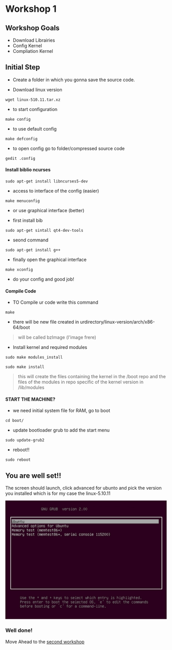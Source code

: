 # Workshop 1 
## Workshop Goals
- Download Librairies
- Config Kernel
- Compliation Kernel

## Initial Step

- Create  a folder in which you gonna save the source code.
 
- Download linux version 

```
wget linux-510.11.tar.xz
```


- to start configuration
  
```
make config
```

- to use default config

```
make defconfig
```


- to open config go to folder/compressed source code


```
gedit .config
```


#### Install biblio ncurses


```
sudo apt-get install libncurses5-dev
```

- access to interface of the config (easier)

```
make menuconfig
```

- or use graphical interface (better)

- first install bib

```
sudo apt-get sintall qt4-dev-tools
```
- seond command


```
sudo apt-get install g++
```

- finally open the graphical interface
  
```
make xconfig
```

- do your config and good job!


#### Compile Code


- TO Compile ur code write this command
  
```
make
```

- there will be new file created in urdirectory/linux-version/arch/x86-64/boot

> will be called bzImage (l'image frere)

- Install kernel and required modules

```
sudo make modules_install
```

```
sudo make install
```
> this will create the files containing the kernel in the /boot repo and the files of the modules in repo specific of the kernel version in /lib/modules


#### START THE MACHINE?

- we need initial system file for RAM, go to boot

```
cd boot/
```

- update bootloader grub to add the start menu 

```
sudo update-grub2
```

- reboot!!

```
sudo reboot
```


## You are well set!! 

The screen should launch, click advanced for ubunto and pick the version you installed which is for my case the linux-5.10.11


<img src="ubunto.png">



### Well done!
Move Ahead to the [second workshop](workshop2/README.md)


